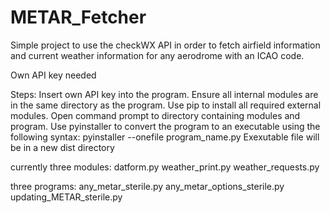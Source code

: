 # METAR_Fetcher
Simple project to use the checkWX API in order to fetch airfield information and current weather information for any aerodrome with an ICAO code.

Own API key needed

Steps:
Insert own API key into the program.
Ensure all internal modules are in the same directory as the program.
Use pip to install all required external modules.
Open command prompt to directory containing modules and program.
Use pyinstaller to convert the program to an executable using the following syntax:
    pyinstaller --onefile program_name.py
Exexutable file will be in a new dist directory

currently three modules:
    datform.py
    weather_print.py
    weather_requests.py

three programs:
    any_metar_sterile.py
    any_metar_options_sterile.py
    updating_METAR_sterile.py
